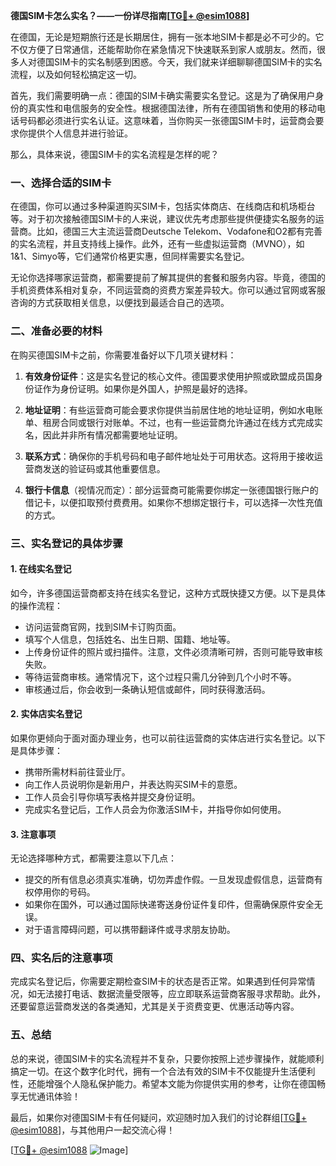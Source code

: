 **德国SIM卡怎么实名？——一份详尽指南[[TG💪+ @esim1088](https://t.me/s/esim1088)]**

在德国，无论是短期旅行还是长期居住，拥有一张本地SIM卡都是必不可少的。它不仅方便了日常通信，还能帮助你在紧急情况下快速联系到家人或朋友。然而，很多人对德国SIM卡的实名制感到困惑。今天，我们就来详细聊聊德国SIM卡的实名流程，以及如何轻松搞定这一切。

首先，我们需要明确一点：德国的SIM卡确实需要实名登记。这是为了确保用户身份的真实性和电信服务的安全性。根据德国法律，所有在德国销售和使用的移动电话号码都必须进行实名认证。这意味着，当你购买一张德国SIM卡时，运营商会要求你提供个人信息并进行验证。

那么，具体来说，德国SIM卡的实名流程是怎样的呢？

### 一、选择合适的SIM卡

在德国，你可以通过多种渠道购买SIM卡，包括实体商店、在线商店和机场柜台等。对于初次接触德国SIM卡的人来说，建议优先考虑那些提供便捷实名服务的运营商。比如，德国三大主流运营商Deutsche Telekom、Vodafone和O2都有完善的实名流程，并且支持线上操作。此外，还有一些虚拟运营商（MVNO），如1&1、Simyo等，它们通常价格更实惠，但同样需要实名登记。

无论你选择哪家运营商，都需要提前了解其提供的套餐和服务内容。毕竟，德国的手机资费体系相对复杂，不同运营商的资费方案差异较大。你可以通过官网或客服咨询的方式获取相关信息，以便找到最适合自己的选项。

### 二、准备必要的材料

在购买德国SIM卡之前，你需要准备好以下几项关键材料：

1. **有效身份证件**：这是实名登记的核心文件。德国要求使用护照或欧盟成员国身份证作为身份证明。如果你是外国人，护照是最好的选择。
   
2. **地址证明**：有些运营商可能会要求你提供当前居住地的地址证明，例如水电账单、租房合同或银行对账单。不过，也有一些运营商允许通过在线方式完成实名，因此并非所有情况都需要地址证明。

3. **联系方式**：确保你的手机号码和电子邮件地址处于可用状态。这将用于接收运营商发送的验证码或其他重要信息。

4. **银行卡信息**（视情况而定）：部分运营商可能需要你绑定一张德国银行账户的借记卡，以便扣取预付费费用。如果你不想绑定银行卡，可以选择一次性充值的方式。

### 三、实名登记的具体步骤

#### 1. 在线实名登记

如今，许多德国运营商都支持在线实名登记，这种方式既快捷又方便。以下是具体的操作流程：

- 访问运营商官网，找到SIM卡订购页面。
- 填写个人信息，包括姓名、出生日期、国籍、地址等。
- 上传身份证件的照片或扫描件。注意，文件必须清晰可辨，否则可能导致审核失败。
- 等待运营商审核。通常情况下，这个过程只需几分钟到几个小时不等。
- 审核通过后，你会收到一条确认短信或邮件，同时获得激活码。

#### 2. 实体店实名登记

如果你更倾向于面对面办理业务，也可以前往运营商的实体店进行实名登记。以下是具体步骤：

- 携带所需材料前往营业厅。
- 向工作人员说明你是新用户，并表达购买SIM卡的意愿。
- 工作人员会引导你填写表格并提交身份证明。
- 完成实名登记后，工作人员会为你激活SIM卡，并指导你如何使用。

#### 3. 注意事项

无论选择哪种方式，都需要注意以下几点：

- 提交的所有信息必须真实准确，切勿弄虚作假。一旦发现虚假信息，运营商有权停用你的号码。
- 如果你在国外，可以通过国际快递寄送身份证件复印件，但需确保原件安全无误。
- 对于语言障碍问题，可以携带翻译件或寻求朋友协助。

### 四、实名后的注意事项

完成实名登记后，你需要定期检查SIM卡的状态是否正常。如果遇到任何异常情况，如无法接打电话、数据流量受限等，应立即联系运营商客服寻求帮助。此外，还要留意运营商发送的各类通知，尤其是关于资费变更、优惠活动等内容。

### 五、总结

总的来说，德国SIM卡的实名流程并不复杂，只要你按照上述步骤操作，就能顺利搞定一切。在这个数字化时代，拥有一个合法有效的SIM卡不仅能提升生活便利性，还能增强个人隐私保护能力。希望本文能为你提供实用的参考，让你在德国畅享无忧通讯体验！

最后，如果你对德国SIM卡有任何疑问，欢迎随时加入我们的讨论群组[[TG💪+ @esim1088](https://t.me/s/esim1088)]，与其他用户一起交流心得！ 

[[TG💪+ @esim1088](https://t.me/s/esim1088) ![Image](https://i.postimg.cc/4NQfJmqS/Snipaste-2025-05-13-00-14-12.png)]